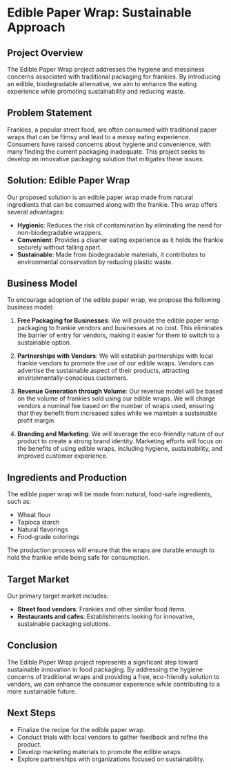 # Edible Paper Wrap: Sustainable Approach

## Project Overview

The Edible Paper Wrap project addresses the hygiene and messiness concerns associated with traditional packaging for frankies. By introducing an edible, biodegradable alternative, we aim to enhance the eating experience while promoting sustainability and reducing waste.

## Problem Statement

Frankies, a popular street food, are often consumed with traditional paper wraps that can be flimsy and lead to a messy eating experience. Consumers have raised concerns about hygiene and convenience, with many finding the current packaging inadequate. This project seeks to develop an innovative packaging solution that mitigates these issues.

## Solution: Edible Paper Wrap

Our proposed solution is an edible paper wrap made from natural ingredients that can be consumed along with the frankie. This wrap offers several advantages:

- **Hygienic**: Reduces the risk of contamination by eliminating the need for non-biodegradable wrappers.
- **Convenient**: Provides a cleaner eating experience as it holds the frankie securely without falling apart.
- **Sustainable**: Made from biodegradable materials, it contributes to environmental conservation by reducing plastic waste.

## Business Model

To encourage adoption of the edible paper wrap, we propose the following business model:

1. **Free Packaging for Businesses**: We will provide the edible paper wrap packaging to frankie vendors and businesses at no cost. This eliminates the barrier of entry for vendors, making it easier for them to switch to a sustainable option.

2. **Partnerships with Vendors**: We will establish partnerships with local frankie vendors to promote the use of our edible wraps. Vendors can advertise the sustainable aspect of their products, attracting environmentally-conscious customers.

3. **Revenue Generation through Volume**: Our revenue model will be based on the volume of frankies sold using our edible wraps. We will charge vendors a nominal fee based on the number of wraps used, ensuring that they benefit from increased sales while we maintain a sustainable profit margin.

4. **Branding and Marketing**: We will leverage the eco-friendly nature of our product to create a strong brand identity. Marketing efforts will focus on the benefits of using edible wraps, including hygiene, sustainability, and improved customer experience.

## Ingredients and Production

The edible paper wrap will be made from natural, food-safe ingredients, such as:

- Wheat flour
- Tapioca starch
- Natural flavorings
- Food-grade colorings

The production process will ensure that the wraps are durable enough to hold the frankie while being safe for consumption.

## Target Market

Our primary target market includes:

- **Street food vendors**: Frankies and other similar food items.
- **Restaurants and cafes**: Establishments looking for innovative, sustainable packaging solutions.

## Conclusion

The Edible Paper Wrap project represents a significant step toward sustainable innovation in food packaging. By addressing the hygiene concerns of traditional wraps and providing a free, eco-friendly solution to vendors, we can enhance the consumer experience while contributing to a more sustainable future.

## Next Steps

- Finalize the recipe for the edible paper wrap.
- Conduct trials with local vendors to gather feedback and refine the product.
- Develop marketing materials to promote the edible wraps.
- Explore partnerships with organizations focused on sustainability.
